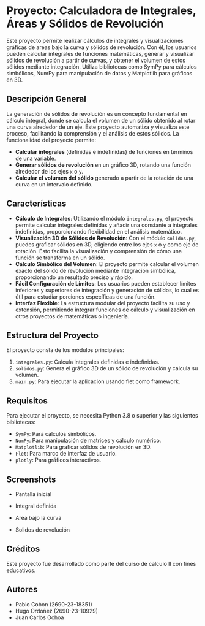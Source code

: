 # Proyecto: Calculadora de Integrales, Áreas y Sólidos de Revolución

Este proyecto permite realizar cálculos de integrales y visualizaciones gráficas de areas bajo la curva y sólidos de revolución. Con él, los usuarios pueden calcular integrales de funciones matemáticas, generar y visualizar sólidos de revolución a partir de curvas, y obtener el volumen de estos sólidos mediante integración. Utiliza bibliotecas como SymPy para cálculos simbólicos, NumPy para manipulación de datos y Matplotlib para gráficos en 3D.

## Descripción General

La generación de sólidos de revolución es un concepto fundamental en cálculo integral, donde se calcula el volumen de un sólido obtenido al rotar una curva alrededor de un eje. Este proyecto automatiza y visualiza este proceso, facilitando la comprensión y el análisis de estos sólidos. La funcionalidad del proyecto permite:

- **Calcular integrales** (definidas e indefinidas) de funciones en términos de una variable.
- **Generar sólidos de revolución** en un gráfico 3D, rotando una función alrededor de los ejes `x` o `y`.
- **Calcular el volumen del sólido** generado a partir de la rotación de una curva en un intervalo definido.

## Características

- **Cálculo de Integrales**: Utilizando el módulo `integrales.py`, el proyecto permite calcular integrales definidas y añadir una constante a integrales indefinidas, proporcionando flexibilidad en el análisis matemático.
- **Visualización 3D de Sólidos de Revolución**: Con el módulo `solidos.py`, puedes graficar sólidos en 3D, eligiendo entre los ejes `x` o `y` como eje de rotación. Esto facilita la visualización y comprensión de cómo una función se transforma en un sólido.
- **Cálculo Simbólico del Volumen**: El proyecto permite calcular el volumen exacto del sólido de revolución mediante integración simbólica, proporcionando un resultado preciso y rápido.
- **Fácil Configuración de Límites**: Los usuarios pueden establecer límites inferiores y superiores de integración y generación de sólidos, lo cual es útil para estudiar porciones específicas de una función.
- **Interfaz Flexible**: La estructura modular del proyecto facilita su uso y extensión, permitiendo integrar funciones de cálculo y visualización en otros proyectos de matemáticas o ingeniería.

## Estructura del Proyecto

El proyecto consta de los módulos principales:

1. `integrales.py`: Calcula integrales definidas e indefinidas.
2. `solidos.py`: Genera el gráfico 3D de un sólido de revolución y calcula su volumen.
3. `main.py`: Para ejecutar la aplicacion usando flet como framework.

## Requisitos

Para ejecutar el proyecto, se necesita Python 3.8 o superior y las siguientes bibliotecas:

- `SymPy`: Para cálculos simbólicos.
- `NumPy`: Para manipulación de matrices y cálculo numérico.
- `Matplotlib`: Para graficar sólidos de revolución en 3D.
- `Flet`: Para marco de interfaz de usuario.
- `plotly`: Para gráficos interactivos.

## Screenshots
- Pantalla inicial


- Integral definida

- Area bajo la curva

- Solidos de revolución


## Créditos

Este proyecto fue desarrollado como parte del curso de calculo ll con fines educativos.

## Autores

- Pablo Cobon (2690-23-18351)
- Hugo Ordoñez (2690-23-10929)
- Juan Carlos Ochoa
